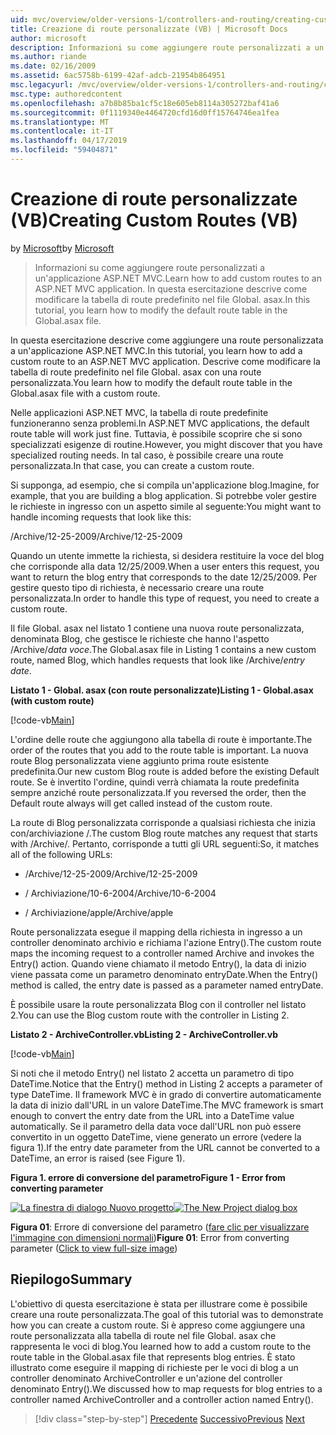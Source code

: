 ```yaml
---
uid: mvc/overview/older-versions-1/controllers-and-routing/creating-custom-routes-vb
title: Creazione di route personalizzate (VB) | Microsoft Docs
author: microsoft
description: Informazioni su come aggiungere route personalizzati a un'applicazione ASP.NET MVC. In questa esercitazione descrive come modificare la tabella di route predefinito nel file Global. asax.
ms.author: riande
ms.date: 02/16/2009
ms.assetid: 6ac5758b-6199-42af-adcb-21954b864951
msc.legacyurl: /mvc/overview/older-versions-1/controllers-and-routing/creating-custom-routes-vb
msc.type: authoredcontent
ms.openlocfilehash: a7b8b85ba1cf5c18e605eb8114a305272baf41a6
ms.sourcegitcommit: 0f1119340e4464720cfd16d0ff15764746ea1fea
ms.translationtype: MT
ms.contentlocale: it-IT
ms.lasthandoff: 04/17/2019
ms.locfileid: "59404871"
---
```

# <a name="creating-custom-routes-vb"></a><span data-ttu-id="f0bea-104">Creazione di route personalizzate (VB)</span><span class="sxs-lookup"><span data-stu-id="f0bea-104">Creating Custom Routes (VB)</span></span>

<span data-ttu-id="f0bea-105">by [Microsoft](https://github.com/microsoft)</span><span class="sxs-lookup"><span data-stu-id="f0bea-105">by [Microsoft](https://github.com/microsoft)</span></span>

> <span data-ttu-id="f0bea-106">Informazioni su come aggiungere route personalizzati a un'applicazione ASP.NET MVC.</span><span class="sxs-lookup"><span data-stu-id="f0bea-106">Learn how to add custom routes to an ASP.NET MVC application.</span></span> <span data-ttu-id="f0bea-107">In questa esercitazione descrive come modificare la tabella di route predefinito nel file Global. asax.</span><span class="sxs-lookup"><span data-stu-id="f0bea-107">In this tutorial, you learn how to modify the default route table in the Global.asax file.</span></span>


<span data-ttu-id="f0bea-108">In questa esercitazione descrive come aggiungere una route personalizzata a un'applicazione ASP.NET MVC.</span><span class="sxs-lookup"><span data-stu-id="f0bea-108">In this tutorial, you learn how to add a custom route to an ASP.NET MVC application.</span></span> <span data-ttu-id="f0bea-109">Descrive come modificare la tabella di route predefinito nel file Global. asax con una route personalizzata.</span><span class="sxs-lookup"><span data-stu-id="f0bea-109">You learn how to modify the default route table in the Global.asax file with a custom route.</span></span>

<span data-ttu-id="f0bea-110">Nelle applicazioni ASP.NET MVC, la tabella di route predefinite funzioneranno senza problemi.</span><span class="sxs-lookup"><span data-stu-id="f0bea-110">In ASP.NET MVC applications, the default route table will work just fine.</span></span> <span data-ttu-id="f0bea-111">Tuttavia, è possibile scoprire che si sono specializzati esigenze di routine.</span><span class="sxs-lookup"><span data-stu-id="f0bea-111">However, you might discover that you have specialized routing needs.</span></span> <span data-ttu-id="f0bea-112">In tal caso, è possibile creare una route personalizzata.</span><span class="sxs-lookup"><span data-stu-id="f0bea-112">In that case, you can create a custom route.</span></span>

<span data-ttu-id="f0bea-113">Si supponga, ad esempio, che si compila un'applicazione blog.</span><span class="sxs-lookup"><span data-stu-id="f0bea-113">Imagine, for example, that you are building a blog application.</span></span> <span data-ttu-id="f0bea-114">Si potrebbe voler gestire le richieste in ingresso con un aspetto simile al seguente:</span><span class="sxs-lookup"><span data-stu-id="f0bea-114">You might want to handle incoming requests that look like this:</span></span>

<span data-ttu-id="f0bea-115">/Archive/12-25-2009</span><span class="sxs-lookup"><span data-stu-id="f0bea-115">/Archive/12-25-2009</span></span>

<span data-ttu-id="f0bea-116">Quando un utente immette la richiesta, si desidera restituire la voce del blog che corrisponde alla data 12/25/2009.</span><span class="sxs-lookup"><span data-stu-id="f0bea-116">When a user enters this request, you want to return the blog entry that corresponds to the date 12/25/2009.</span></span> <span data-ttu-id="f0bea-117">Per gestire questo tipo di richiesta, è necessario creare una route personalizzata.</span><span class="sxs-lookup"><span data-stu-id="f0bea-117">In order to handle this type of request, you need to create a custom route.</span></span>

<span data-ttu-id="f0bea-118">Il file Global. asax nel listato 1 contiene una nuova route personalizzata, denominata Blog, che gestisce le richieste che hanno l'aspetto /Archive/*data voce*.</span><span class="sxs-lookup"><span data-stu-id="f0bea-118">The Global.asax file in Listing 1 contains a new custom route, named Blog, which handles requests that look like /Archive/*entry date*.</span></span>

<span data-ttu-id="f0bea-119">**Listato 1 - Global. asax (con route personalizzate)**</span><span class="sxs-lookup"><span data-stu-id="f0bea-119">**Listing 1 - Global.asax (with custom route)**</span></span>

[!code-vb[Main](creating-custom-routes-vb/samples/sample1.vb)]

<span data-ttu-id="f0bea-120">L'ordine delle route che aggiungono alla tabella di route è importante.</span><span class="sxs-lookup"><span data-stu-id="f0bea-120">The order of the routes that you add to the route table is important.</span></span> <span data-ttu-id="f0bea-121">La nuova route Blog personalizzata viene aggiunto prima route esistente predefinita.</span><span class="sxs-lookup"><span data-stu-id="f0bea-121">Our new custom Blog route is added before the existing Default route.</span></span> <span data-ttu-id="f0bea-122">Se è invertito l'ordine, quindi verrà chiamata la route predefinita sempre anziché route personalizzata.</span><span class="sxs-lookup"><span data-stu-id="f0bea-122">If you reversed the order, then the Default route always will get called instead of the custom route.</span></span>

<span data-ttu-id="f0bea-123">La route di Blog personalizzata corrisponde a qualsiasi richiesta che inizia con/archiviazione /.</span><span class="sxs-lookup"><span data-stu-id="f0bea-123">The custom Blog route matches any request that starts with /Archive/.</span></span> <span data-ttu-id="f0bea-124">Pertanto, corrisponde a tutti gli URL seguenti:</span><span class="sxs-lookup"><span data-stu-id="f0bea-124">So, it matches all of the following URLs:</span></span>

- <span data-ttu-id="f0bea-125">/Archive/12-25-2009</span><span class="sxs-lookup"><span data-stu-id="f0bea-125">/Archive/12-25-2009</span></span>

- <span data-ttu-id="f0bea-126">/ Archiviazione/10-6-2004</span><span class="sxs-lookup"><span data-stu-id="f0bea-126">/Archive/10-6-2004</span></span>

- <span data-ttu-id="f0bea-127">/ Archiviazione/apple</span><span class="sxs-lookup"><span data-stu-id="f0bea-127">/Archive/apple</span></span>

<span data-ttu-id="f0bea-128">Route personalizzata esegue il mapping della richiesta in ingresso a un controller denominato archivio e richiama l'azione Entry().</span><span class="sxs-lookup"><span data-stu-id="f0bea-128">The custom route maps the incoming request to a controller named Archive and invokes the Entry() action.</span></span> <span data-ttu-id="f0bea-129">Quando viene chiamato il metodo Entry(), la data di inizio viene passata come un parametro denominato entryDate.</span><span class="sxs-lookup"><span data-stu-id="f0bea-129">When the Entry() method is called, the entry date is passed as a parameter named entryDate.</span></span>

<span data-ttu-id="f0bea-130">È possibile usare la route personalizzata Blog con il controller nel listato 2.</span><span class="sxs-lookup"><span data-stu-id="f0bea-130">You can use the Blog custom route with the controller in Listing 2.</span></span>

<span data-ttu-id="f0bea-131">**Listato 2 - ArchiveController.vb**</span><span class="sxs-lookup"><span data-stu-id="f0bea-131">**Listing 2 - ArchiveController.vb**</span></span>

[!code-vb[Main](creating-custom-routes-vb/samples/sample2.vb)]

<span data-ttu-id="f0bea-132">Si noti che il metodo Entry() nel listato 2 accetta un parametro di tipo DateTime.</span><span class="sxs-lookup"><span data-stu-id="f0bea-132">Notice that the Entry() method in Listing 2 accepts a parameter of type DateTime.</span></span> <span data-ttu-id="f0bea-133">Il framework MVC è in grado di convertire automaticamente la data di inizio dall'URL in un valore DateTime.</span><span class="sxs-lookup"><span data-stu-id="f0bea-133">The MVC framework is smart enough to convert the entry date from the URL into a DateTime value automatically.</span></span> <span data-ttu-id="f0bea-134">Se il parametro della data voce dall'URL non può essere convertito in un oggetto DateTime, viene generato un errore (vedere la figura 1).</span><span class="sxs-lookup"><span data-stu-id="f0bea-134">If the entry date parameter from the URL cannot be converted to a DateTime, an error is raised (see Figure 1).</span></span>

<span data-ttu-id="f0bea-135">**Figura 1. errore di conversione del parametro**</span><span class="sxs-lookup"><span data-stu-id="f0bea-135">**Figure 1 - Error from converting parameter**</span></span>


<span data-ttu-id="f0bea-136">[![La finestra di dialogo Nuovo progetto](creating-custom-routes-vb/_static/image1.jpg)](creating-custom-routes-vb/_static/image1.png)</span><span class="sxs-lookup"><span data-stu-id="f0bea-136">[![The New Project dialog box](creating-custom-routes-vb/_static/image1.jpg)](creating-custom-routes-vb/_static/image1.png)</span></span>

<span data-ttu-id="f0bea-137">**Figura 01**: Errore di conversione del parametro ([fare clic per visualizzare l'immagine con dimensioni normali](creating-custom-routes-vb/_static/image2.png))</span><span class="sxs-lookup"><span data-stu-id="f0bea-137">**Figure 01**: Error from converting parameter ([Click to view full-size image](creating-custom-routes-vb/_static/image2.png))</span></span>


## <a name="summary"></a><span data-ttu-id="f0bea-138">Riepilogo</span><span class="sxs-lookup"><span data-stu-id="f0bea-138">Summary</span></span>

<span data-ttu-id="f0bea-139">L'obiettivo di questa esercitazione è stata per illustrare come è possibile creare una route personalizzata.</span><span class="sxs-lookup"><span data-stu-id="f0bea-139">The goal of this tutorial was to demonstrate how you can create a custom route.</span></span> <span data-ttu-id="f0bea-140">Si è appreso come aggiungere una route personalizzata alla tabella di route nel file Global. asax che rappresenta le voci di blog.</span><span class="sxs-lookup"><span data-stu-id="f0bea-140">You learned how to add a custom route to the route table in the Global.asax file that represents blog entries.</span></span> <span data-ttu-id="f0bea-141">È stato illustrato come eseguire il mapping di richieste per le voci di blog a un controller denominato ArchiveController e un'azione del controller denominato Entry().</span><span class="sxs-lookup"><span data-stu-id="f0bea-141">We discussed how to map requests for blog entries to a controller named ArchiveController and a controller action named Entry().</span></span>

> [!div class="step-by-step"]
> <span data-ttu-id="f0bea-142">[Precedente](asp-net-mvc-controller-overview-vb.md)
> [Successivo](creating-a-route-constraint-vb.md)</span><span class="sxs-lookup"><span data-stu-id="f0bea-142">[Previous](asp-net-mvc-controller-overview-vb.md)
[Next](creating-a-route-constraint-vb.md)</span></span>
